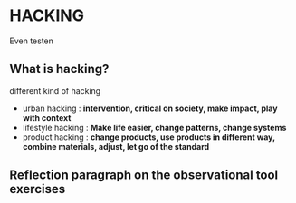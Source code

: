 # HACKING

Even testen

## What is hacking? 
different kind of hacking

- urban hacking : **intervention, critical on society, make impact, play with context**
- lifestyle hacking : **Make life easier, change patterns, change systems**
- product hacking : **change products, use products in different way, combine materials, adjust, let go of the standard** 

## Reflection paragraph on the observational tool exercises




                


